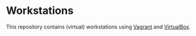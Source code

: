 # Workstations

This repository contains (virtual) workstations using [Vagrant] and [VirtualBox].

[Vagrant]: https://www.vagrantup.com/
[VirtualBox]: https://www.virtualbox.org/

<!--
TODO: branch with customizations
TODO: resharper fix

TODO: infrastructure repo with "services"
TODO: idempotence / guards for every action
TODO: kitchen with docker
TODO: workstations / configurations per project?
TODO: vagrant, virtualbox profiles
TODO: ruby lint
TODO: string to_s vs nil
TODO: profile options: hash or "default" property (name, address, directory)
TODO: profile subresources independent of profile (no base props)
TODO: naming common vs core
-->
